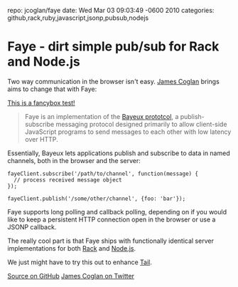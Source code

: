 repo: jcoglan/faye
date: Wed Mar 03 09:03:49 -0600 2010
categories: github,rack,ruby,javascript,jsonp,pubsub,nodejs

#  Faye - dirt simple pub/sub for Rack and Node.js

Two way communication in the browser isn't easy. [James Coglan](http://jcoglan.com/) brings aims to change that with Faye:

<a href="http://maxvoltar.com/" class="in_iframe">This is a fancybox test!</a>

> Faye is an implementation of the [Bayeux prototcol](http://svn.cometd.com/trunk/bayeux/bayeux.html), a publish-subscribe messaging protocol designed primarily to allow client-side JavaScript programs to send messages to each other with low latency over HTTP.

Essentially, Bayeux lets applications publish and subscribe to data in named channels, both in the browser and the server:

    fayeClient.subscribe('/path/to/channel', function(message) {
      // process received message object
    });

    fayeClient.publish('/some/other/channel', {foo: 'bar'});

Faye supports long polling and callback polling, depending on if you would like to keep a persistent HTTP connection open in the browser or use a JSONP callback.

The really cool part is that Faye ships with functionally identical server implementations for both [Rack](http://rack.rubyforge.org/) and [Node.js](http://nodejs.org).

We just might have to try this out to enhance [Tail](http://tail.thechangelog.com).

[Source on GitHub](http://github.com/jcoglan/faye) [James Coglan on Twitter](http://twitter.com/jcoglan)
